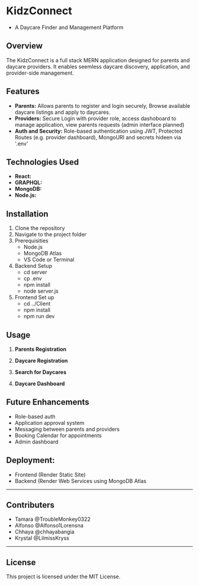 # **KidzConnect**
* A Daycare Finder and Management Platform

## **Overview**

The KidzConnect is a full stack MERN application designed for parents and daycare providers. It enables seemless daycare discovery, application, and provider-side management.

## **Features**
* **Parents:** Allows parents to register and login securely, Browse available daycare listings and apply to daycares.
* **Providers:** Secure Login with provider role, access dashoboard to manage application, view parents requests (admin interface planned)
* **Auth and Security:** Role-based authentication using JWT, Protected Routes (e.g. provider dashboard), MongoURI and secrets hideen via '.env'

## **Technologies Used**
* **React:**  
* **GRAPHQL:** 
* **MongoDB:** 
* **Node.js:** 

## **Installation**
  1. Clone the repository
  2. Navigate to the project folder
  3. Prerequisities
     - Node.js
     - MongoDB Atlas
     - VS Code or Terminal
  4. Backend Setup
     - cd server
     - cp .env
     - npm install
     - node server.js
  5. Frontend Set up
     - cd ../Client
     - npm install
     - npm run dev
        
  ## **Usage**
  1. **Parents Registration**

  2. **Daycare Registration**

  3. **Search for Daycares**
     
  5. **Daycare Dashboard**
    

## **Future Enhancements**
* Role-based auth
* Application approval system
* Messaging between parents and providers
* Booking Calendar for appointments
* Admin dashboard

## Deployment: 
* Frontend (Render Static Site)
* Backend (Render Web Services using MongoDB Atlas

---
## **Contributers**
* Tamara @TroubleMonkey0322
* Alfonso @Alfonso1Lorensna
* Chhaya  @chhayabangia
* Krystal @LilmissKryss
---
  ## **License**
  This project is licensed under the MIT License. 
